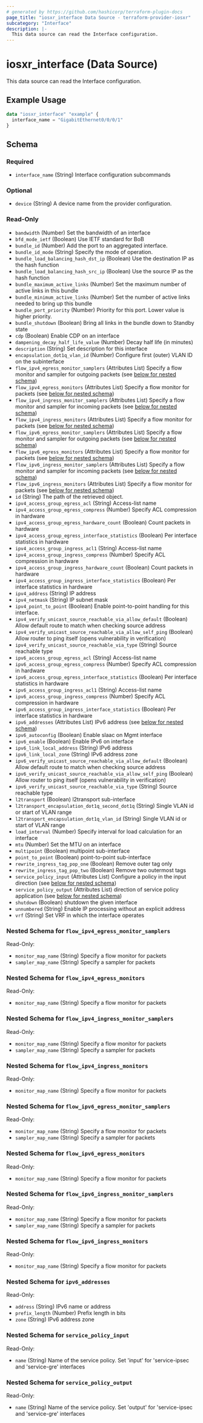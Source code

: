 ```yaml
---
# generated by https://github.com/hashicorp/terraform-plugin-docs
page_title: "iosxr_interface Data Source - terraform-provider-iosxr"
subcategory: "Interface"
description: |-
  This data source can read the Interface configuration.
---
```


# iosxr_interface (Data Source)

This data source can read the Interface configuration.

## Example Usage

```terraform
data "iosxr_interface" "example" {
  interface_name = "GigabitEthernet0/0/0/1"
}
```

<!-- schema generated by tfplugindocs -->
## Schema

### Required

- `interface_name` (String) Interface configuration subcommands

### Optional

- `device` (String) A device name from the provider configuration.

### Read-Only

- `bandwidth` (Number) Set the bandwidth of an interface
- `bfd_mode_ietf` (Boolean) Use IETF standard for BoB
- `bundle_id` (Number) Add the port to an aggregated interface.
- `bundle_id_mode` (String) Specify the mode of operation.
- `bundle_load_balancing_hash_dst_ip` (Boolean) Use the destination IP as the hash function
- `bundle_load_balancing_hash_src_ip` (Boolean) Use the source IP as the hash function
- `bundle_maximum_active_links` (Number) Set the maximum number of active links in this bundle
- `bundle_minimum_active_links` (Number) Set the number of active links needed to bring up this bundle
- `bundle_port_priority` (Number) Priority for this port. Lower value is higher priority.
- `bundle_shutdown` (Boolean) Bring all links in the bundle down to Standby state
- `cdp` (Boolean) Enable CDP on an interface
- `dampening_decay_half_life_value` (Number) Decay half life (in minutes)
- `description` (String) Set description for this interface
- `encapsulation_dot1q_vlan_id` (Number) Configure first (outer) VLAN ID on the subinterface
- `flow_ipv4_egress_monitor_samplers` (Attributes List) Specify a flow monitor and sampler for outgoing packets (see [below for nested schema](#nestedatt--flow_ipv4_egress_monitor_samplers))
- `flow_ipv4_egress_monitors` (Attributes List) Specify a flow monitor for packets (see [below for nested schema](#nestedatt--flow_ipv4_egress_monitors))
- `flow_ipv4_ingress_monitor_samplers` (Attributes List) Specify a flow monitor and sampler for incoming packets (see [below for nested schema](#nestedatt--flow_ipv4_ingress_monitor_samplers))
- `flow_ipv4_ingress_monitors` (Attributes List) Specify a flow monitor for packets (see [below for nested schema](#nestedatt--flow_ipv4_ingress_monitors))
- `flow_ipv6_egress_monitor_samplers` (Attributes List) Specify a flow monitor and sampler for outgoing packets (see [below for nested schema](#nestedatt--flow_ipv6_egress_monitor_samplers))
- `flow_ipv6_egress_monitors` (Attributes List) Specify a flow monitor for packets (see [below for nested schema](#nestedatt--flow_ipv6_egress_monitors))
- `flow_ipv6_ingress_monitor_samplers` (Attributes List) Specify a flow monitor and sampler for incoming packets (see [below for nested schema](#nestedatt--flow_ipv6_ingress_monitor_samplers))
- `flow_ipv6_ingress_monitors` (Attributes List) Specify a flow monitor for packets (see [below for nested schema](#nestedatt--flow_ipv6_ingress_monitors))
- `id` (String) The path of the retrieved object.
- `ipv4_access_group_egress_acl` (String) Access-list name
- `ipv4_access_group_egress_compress` (Number) Specify ACL compression in hardware
- `ipv4_access_group_egress_hardware_count` (Boolean) Count packets in hardware
- `ipv4_access_group_egress_interface_statistics` (Boolean) Per interface statistics in hardware
- `ipv4_access_group_ingress_acl1` (String) Access-list name
- `ipv4_access_group_ingress_compress` (Number) Specify ACL compression in hardware
- `ipv4_access_group_ingress_hardware_count` (Boolean) Count packets in hardware
- `ipv4_access_group_ingress_interface_statistics` (Boolean) Per interface statistics in hardware
- `ipv4_address` (String) IP address
- `ipv4_netmask` (String) IP subnet mask
- `ipv4_point_to_point` (Boolean) Enable point-to-point handling for this interface.
- `ipv4_verify_unicast_source_reachable_via_allow_default` (Boolean) Allow default route to match when checking source address
- `ipv4_verify_unicast_source_reachable_via_allow_self_ping` (Boolean) Allow router to ping itself (opens vulnerability in verification)
- `ipv4_verify_unicast_source_reachable_via_type` (String) Source reachable type
- `ipv6_access_group_egress_acl` (String) Access-list name
- `ipv6_access_group_egress_compress` (Number) Specify ACL compression in hardware
- `ipv6_access_group_egress_interface_statistics` (Boolean) Per interface statistics in hardware
- `ipv6_access_group_ingress_acl1` (String) Access-list name
- `ipv6_access_group_ingress_compress` (Number) Specify ACL compression in hardware
- `ipv6_access_group_ingress_interface_statistics` (Boolean) Per interface statistics in hardware
- `ipv6_addresses` (Attributes List) IPv6 address (see [below for nested schema](#nestedatt--ipv6_addresses))
- `ipv6_autoconfig` (Boolean) Enable slaac on Mgmt interface
- `ipv6_enable` (Boolean) Enable IPv6 on interface
- `ipv6_link_local_address` (String) IPv6 address
- `ipv6_link_local_zone` (String) IPv6 address zone
- `ipv6_verify_unicast_source_reachable_via_allow_default` (Boolean) Allow default route to match when checking source address
- `ipv6_verify_unicast_source_reachable_via_allow_self_ping` (Boolean) Allow router to ping itself (opens vulnerability in verification)
- `ipv6_verify_unicast_source_reachable_via_type` (String) Source reachable type
- `l2transport` (Boolean) l2transport sub-interface
- `l2transport_encapsulation_dot1q_second_dot1q` (String) Single VLAN id or start of VLAN range
- `l2transport_encapsulation_dot1q_vlan_id` (String) Single VLAN id or start of VLAN range
- `load_interval` (Number) Specify interval for load calculation for an interface
- `mtu` (Number) Set the MTU on an interface
- `multipoint` (Boolean) multipoint sub-interface
- `point_to_point` (Boolean) point-to-point sub-interface
- `rewrite_ingress_tag_pop_one` (Boolean) Remove outer tag only
- `rewrite_ingress_tag_pop_two` (Boolean) Remove two outermost tags
- `service_policy_input` (Attributes List) Configure a policy in the input direction (see [below for nested schema](#nestedatt--service_policy_input))
- `service_policy_output` (Attributes List) direction of service policy application (see [below for nested schema](#nestedatt--service_policy_output))
- `shutdown` (Boolean) shutdown the given interface
- `unnumbered` (String) Enable IP processing without an explicit address
- `vrf` (String) Set VRF in which the interface operates

<a id="nestedatt--flow_ipv4_egress_monitor_samplers"></a>
### Nested Schema for `flow_ipv4_egress_monitor_samplers`

Read-Only:

- `monitor_map_name` (String) Specify a flow monitor for packets
- `sampler_map_name` (String) Specify a sampler for packets


<a id="nestedatt--flow_ipv4_egress_monitors"></a>
### Nested Schema for `flow_ipv4_egress_monitors`

Read-Only:

- `monitor_map_name` (String) Specify a flow monitor for packets


<a id="nestedatt--flow_ipv4_ingress_monitor_samplers"></a>
### Nested Schema for `flow_ipv4_ingress_monitor_samplers`

Read-Only:

- `monitor_map_name` (String) Specify a flow monitor for packets
- `sampler_map_name` (String) Specify a sampler for packets


<a id="nestedatt--flow_ipv4_ingress_monitors"></a>
### Nested Schema for `flow_ipv4_ingress_monitors`

Read-Only:

- `monitor_map_name` (String) Specify a flow monitor for packets


<a id="nestedatt--flow_ipv6_egress_monitor_samplers"></a>
### Nested Schema for `flow_ipv6_egress_monitor_samplers`

Read-Only:

- `monitor_map_name` (String) Specify a flow monitor for packets
- `sampler_map_name` (String) Specify a sampler for packets


<a id="nestedatt--flow_ipv6_egress_monitors"></a>
### Nested Schema for `flow_ipv6_egress_monitors`

Read-Only:

- `monitor_map_name` (String) Specify a flow monitor for packets


<a id="nestedatt--flow_ipv6_ingress_monitor_samplers"></a>
### Nested Schema for `flow_ipv6_ingress_monitor_samplers`

Read-Only:

- `monitor_map_name` (String) Specify a flow monitor for packets
- `sampler_map_name` (String) Specify a sampler for packets


<a id="nestedatt--flow_ipv6_ingress_monitors"></a>
### Nested Schema for `flow_ipv6_ingress_monitors`

Read-Only:

- `monitor_map_name` (String) Specify a flow monitor for packets


<a id="nestedatt--ipv6_addresses"></a>
### Nested Schema for `ipv6_addresses`

Read-Only:

- `address` (String) IPv6 name or address
- `prefix_length` (Number) Prefix length in bits
- `zone` (String) IPv6 address zone


<a id="nestedatt--service_policy_input"></a>
### Nested Schema for `service_policy_input`

Read-Only:

- `name` (String) Name of the service policy. Set 'input' for 'service-ipsec and 'service-gre' interfaces


<a id="nestedatt--service_policy_output"></a>
### Nested Schema for `service_policy_output`

Read-Only:

- `name` (String) Name of the service policy. Set 'output' for 'service-ipsec and 'service-gre' interfaces

